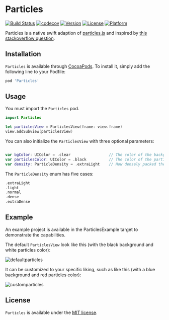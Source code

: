 # Particles

[![Build Status](https://travis-ci.com/Ryucoin/Particles.svg?branch=master)](https://travis-ci.com/Ryucoin/Particles)
[![codecov](https://codecov.io/gh/Ryucoin/Particles/branch/master/graph/badge.svg)](https://codecov.io/gh/Ryucoin/Particles)
[![Version](https://img.shields.io/cocoapods/v/Particles.svg?style=flat)](https://cocoapods.org/pods/Particles)
[![License](https://img.shields.io/cocoapods/l/Particles.svg?style=flat)](https://cocoapods.org/pods/Particles)
[![Platform](https://img.shields.io/cocoapods/p/Particles.svg?style=flat)](https://cocoapods.org/pods/Particles)

Particles is a native swift adaption of [particles.js](https://github.com/VincentGarreau/particles.js/) and inspired by [this stackoverflow question](https://stackoverflow.com/questions/43740338/swift-how-to-convert-a-particle-network-js-animation-to-ios).

## Installation

`Particles` is available through [CocoaPods](https://cocoapods.org). To install
it, simply add the following line to your Podfile:

```ruby
pod 'Particles'
```

## Usage

You must import the `Particles` pod.

```swift
import Particles

let particlesView = ParticlesView(frame: view.frame)
view.addSubview(particlesView)
```

You can also initialize the `ParticlesView` with three optional parameters:
```swift

var bgColor: UIColor = .clear                 // The color of the background of the view
var particlesColor: UIColor = .black          // The color of the particles and the lines connecting them
var density: ParticleDensity = .extraLight    // How densely packed the view is with particles

```

The `ParticleDensity` enum has five cases:
```swift
.extraLight
.light
.normal
.dense
.extraDense
```

## Example

An example project is available in the ParticlesExample target to demonstrate the capabilities.

The default `ParticlesView` look like this (with the black background and white particles color):

![defaultparticles](https://user-images.githubusercontent.com/10342911/52456613-62df9d00-2b0a-11e9-9471-24d2e0dbd95e.png)

It can be customized to your specific liking, such as like this (with a blue background and red particles color):

![customparticles](https://user-images.githubusercontent.com/10342911/52456612-61ae7000-2b0a-11e9-8839-e72f09e5f6b9.png)

## License

`Particles` is available under the [MIT license](./LICENSE).
